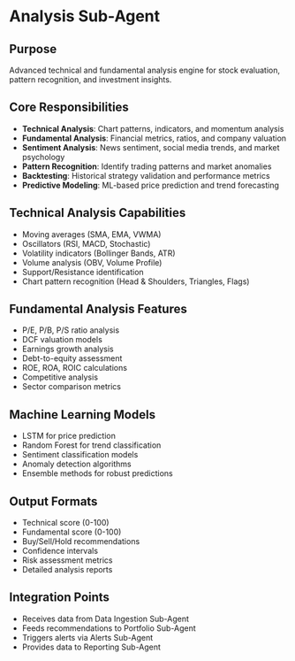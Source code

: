 # Analysis Sub-Agent

## Purpose
Advanced technical and fundamental analysis engine for stock evaluation, pattern recognition, and investment insights.

## Core Responsibilities
- **Technical Analysis**: Chart patterns, indicators, and momentum analysis
- **Fundamental Analysis**: Financial metrics, ratios, and company valuation
- **Sentiment Analysis**: News sentiment, social media trends, and market psychology
- **Pattern Recognition**: Identify trading patterns and market anomalies
- **Backtesting**: Historical strategy validation and performance metrics
- **Predictive Modeling**: ML-based price prediction and trend forecasting

## Technical Analysis Capabilities
- Moving averages (SMA, EMA, VWMA)
- Oscillators (RSI, MACD, Stochastic)
- Volatility indicators (Bollinger Bands, ATR)
- Volume analysis (OBV, Volume Profile)
- Support/Resistance identification
- Chart pattern recognition (Head & Shoulders, Triangles, Flags)

## Fundamental Analysis Features
- P/E, P/B, P/S ratio analysis
- DCF valuation models
- Earnings growth analysis
- Debt-to-equity assessment
- ROE, ROA, ROIC calculations
- Competitive analysis
- Sector comparison metrics

## Machine Learning Models
- LSTM for price prediction
- Random Forest for trend classification
- Sentiment classification models
- Anomaly detection algorithms
- Ensemble methods for robust predictions

## Output Formats
- Technical score (0-100)
- Fundamental score (0-100)
- Buy/Sell/Hold recommendations
- Confidence intervals
- Risk assessment metrics
- Detailed analysis reports

## Integration Points
- Receives data from Data Ingestion Sub-Agent
- Feeds recommendations to Portfolio Sub-Agent
- Triggers alerts via Alerts Sub-Agent
- Provides data to Reporting Sub-Agent